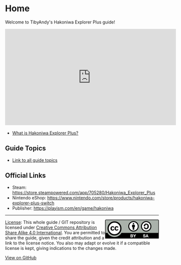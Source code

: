 # Home
Welcome to TibyAndy's Hakoniwa Explorer Plus guide!
<iframe width="560" height="315" src="https://www.youtube.com/embed/tXQDw8vBLcc" title="YouTube video player" frameborder="0" allow="accelerometer; autoplay; clipboard-write; encrypted-media; gyroscope; picture-in-picture" allowfullscreen></iframe>

- [What is Hakoniwa Explorer Plus?](about/what-is.md)

## Guide Topics
- [Link to all guide topics](topics.md)

## Official Links

- Steam: <https://store.steampowered.com/app/705280/Hakoniwa_Explorer_Plus>
- Nintendo eShop: <https://www.nintendo.com/store/products/hakoniwa-explorer-plus-switch>
- Publisher: <https://playism.com/en/game/hakoniwa>

-----

<img src="CC_BY-SA_icon.svg" style="float: right"> [License](LICENSE): This whole guide / GIT repository is licensed under [Creative Commons Attribution Share Alike 4.0 International](
https://creativecommons.org/licenses/by-sa/4.0/). You are permitted to share the guide, given the credit attribution and a link to the license notice. You also may adapt or evolve it if a compatible license is kept, giving indications to the changes made.

[View on GitHub](https://github.com/tibyandy/hakoniwa-explorer-plus-guide)